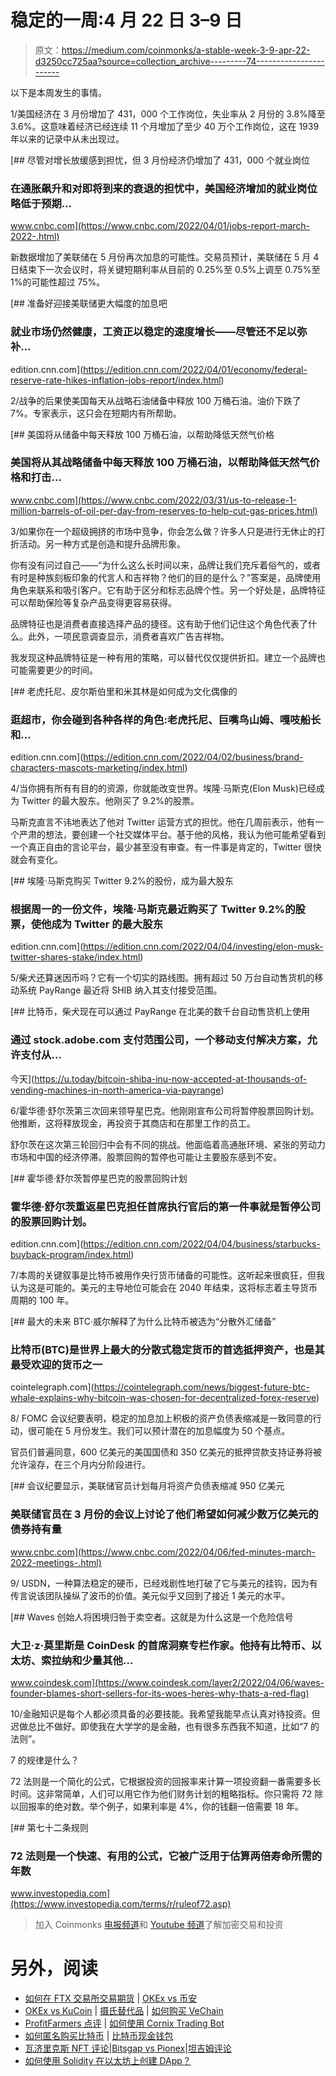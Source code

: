 # 稳定的一周:4 月 22 日 3–9 日

> 原文：<https://medium.com/coinmonks/a-stable-week-3-9-apr-22-d3250cc725aa?source=collection_archive---------74----------------------->

以下是本周发生的事情。

1/美国经济在 3 月份增加了 431，000 个工作岗位，失业率从 2 月份的 3.8%降至 3.6%。这意味着经济已经连续 11 个月增加了至少 40 万个工作岗位，这在 1939 年以来的记录中从未出现过。

[](https://www.cnbc.com/2022/04/01/jobs-report-march-2022-.html) [## 尽管对增长放缓感到担忧，但 3 月份经济仍增加了 431，000 个就业岗位

### 在通胀飙升和对即将到来的衰退的担忧中，美国经济增加的就业岗位略低于预期…

www.cnbc.com](https://www.cnbc.com/2022/04/01/jobs-report-march-2022-.html) 

新数据增加了美联储在 5 月份再次加息的可能性。交易员预计，美联储在 5 月 4 日结束下一次会议时，将关键短期利率从目前的 0.25%至 0.5%上调至 0.75%至 1%的可能性超过 75%。

[](https://edition.cnn.com/2022/04/01/economy/federal-reserve-rate-hikes-inflation-jobs-report/index.html) [## 准备好迎接美联储更大幅度的加息吧

### 就业市场仍然健康，工资正以稳定的速度增长——尽管还不足以弥补…

edition.cnn.com](https://edition.cnn.com/2022/04/01/economy/federal-reserve-rate-hikes-inflation-jobs-report/index.html) 

2/战争的后果使美国每天从战略石油储备中释放 100 万桶石油。油价下跌了 7%。专家表示，这只会在短期内有所帮助。

[](https://www.cnbc.com/2022/03/31/us-to-release-1-million-barrels-of-oil-per-day-from-reserves-to-help-cut-gas-prices.html) [## 美国将从储备中每天释放 100 万桶石油，以帮助降低天然气价格

### 美国将从其战略储备中每天释放 100 万桶石油，以帮助降低天然气价格和打击…

www.cnbc.com](https://www.cnbc.com/2022/03/31/us-to-release-1-million-barrels-of-oil-per-day-from-reserves-to-help-cut-gas-prices.html) 

3/如果你在一个超级拥挤的市场中竞争，你会怎么做？许多人只是进行无休止的打折活动。另一种方式是创造和提升品牌形象。

你有没有问过自己——“为什么这么长时间以来，品牌让我们充斥着俗气的，或者有时是种族刻板印象的代言人和吉祥物？他们的目的是什么？”答案是，品牌使用角色来联系和吸引客户。它有助于区分和标志品牌个性。另一个好处是，品牌特征可以帮助保险等复杂产品变得更容易获得。

品牌特征也是消费者直接选择产品的捷径。这有助于他们记住这个角色代表了什么。此外，一项民意调查显示，消费者喜欢广告吉祥物。

我发现这种品牌特征是一种有用的策略，可以替代仅仅提供折扣。建立一个品牌也可能需要更少的时间。

[](https://edition.cnn.com/2022/04/02/business/brand-characters-mascots-marketing/index.html) [## 老虎托尼、皮尔斯伯里和米其林是如何成为文化偶像的

### 逛超市，你会碰到各种各样的角色:老虎托尼、巨嘴鸟山姆、嘎吱船长和…

edition.cnn.com](https://edition.cnn.com/2022/04/02/business/brand-characters-mascots-marketing/index.html) 

4/当你拥有所有有目的的资源，你就能改变世界。埃隆·马斯克(Elon Musk)已经成为 Twitter 的最大股东。他刚买了 9.2%的股票。

马斯克直言不讳地表达了他对 Twitter 运营方式的担忧。他在几周前表示，他有一个严肃的想法，要创建一个社交媒体平台。基于他的风格，我认为他可能希望看到一个真正自由的言论平台，最少甚至没有审查。有一件事是肯定的，Twitter 很快就会有变化。

[](https://edition.cnn.com/2022/04/04/investing/elon-musk-twitter-shares-stake/index.html) [## 埃隆·马斯克购买 Twitter 9.2%的股份，成为最大股东

### 根据周一的一份文件，埃隆·马斯克最近购买了 Twitter 9.2%的股票，使他成为 Twitter 的最大股东

edition.cnn.com](https://edition.cnn.com/2022/04/04/investing/elon-musk-twitter-shares-stake/index.html) 

5/柴犬还算迷因币吗？它有一个切实的路线图。拥有超过 50 万台自动售货机的移动系统 PayRange 最近将 SHIB 纳入其支付接受范围。

[](https://u.today/bitcoin-shiba-inu-now-accepted-at-thousands-of-vending-machines-in-north-america-via-payrange) [## 比特币，柴犬现在可以通过 PayRange 在北美的数千台自动售货机上使用

### 通过 stock.adobe.com 支付范围公司，一个移动支付解决方案，允许支付从…

今天](https://u.today/bitcoin-shiba-inu-now-accepted-at-thousands-of-vending-machines-in-north-america-via-payrange) 

6/霍华德·舒尔茨第三次回来领导星巴克。他刚刚宣布公司将暂停股票回购计划。他推断，这将释放现金，再投资于其商店和在那里工作的员工。

舒尔茨在这次第三轮回归中会有不同的挑战。他面临着高通胀环境、紧张的劳动力市场和中国的经济停滞。股票回购的暂停也可能让主要股东感到不安。

[](https://edition.cnn.com/2022/04/04/business/starbucks-buyback-program/index.html) [## 霍华德·舒尔茨暂停星巴克的股票回购计划

### 霍华德·舒尔茨重返星巴克担任首席执行官后的第一件事就是暂停公司的股票回购计划。

edition.cnn.com](https://edition.cnn.com/2022/04/04/business/starbucks-buyback-program/index.html) 

7/本周的关键叙事是比特币被用作央行货币储备的可能性。这听起来很疯狂，但我认为这是可能的。美元的主导地位可能会在 2040 年结束，这将标志着主导货币周期的 100 年。

[](https://cointelegraph.com/news/biggest-future-btc-whale-explains-why-bitcoin-was-chosen-for-decentralized-forex-reserve) [## 最大的未来 BTC·威尔解释了为什么比特币被选为“分散外汇储备”

### 比特币(BTC)是世界上最大的分散式稳定货币的首选抵押资产，也是其最受欢迎的货币之一

cointelegraph.com](https://cointelegraph.com/news/biggest-future-btc-whale-explains-why-bitcoin-was-chosen-for-decentralized-forex-reserve) 

8/ FOMC 会议纪要表明，稳定的加息加上积极的资产负债表缩减是一致同意的行动，很可能在 5 月份发生。我们可以预计潜在的加息幅度为 50 个基点。

官员们普遍同意，600 亿美元的美国国债和 350 亿美元的抵押贷款支持证券将被允许滚存，在三个月内分阶段进行。

[](https://www.cnbc.com/2022/04/06/fed-minutes-march-2022-meetings-.html) [## 会议纪要显示，美联储官员计划每月将资产负债表缩减 950 亿美元

### 美联储官员在 3 月份的会议上讨论了他们希望如何减少数万亿美元的债券持有量

www.cnbc.com](https://www.cnbc.com/2022/04/06/fed-minutes-march-2022-meetings-.html) 

9/ USDN，一种算法稳定的硬币，已经戏剧性地打破了它与美元的挂钩，因为有传言说该团队操纵了波币的价值。美元似乎又回到了接近 1 美元的水平。

[](https://www.coindesk.com/layer2/2022/04/06/waves-founder-blames-short-sellers-for-its-woes-heres-why-thats-a-red-flag) [## Waves 创始人将困境归咎于卖空者。这就是为什么这是一个危险信号

### 大卫·z·莫里斯是 CoinDesk 的首席洞察专栏作家。他持有比特币、以太坊、索拉纳和少量其他…

www.coindesk.com](https://www.coindesk.com/layer2/2022/04/06/waves-founder-blames-short-sellers-for-its-woes-heres-why-thats-a-red-flag) 

10/金融知识是每个人都必须具备的必要技能。我希望我能早点认真对待投资。但迟做总比不做好。即使我在大学学的是金融，也有很多东西我不知道，比如“7 的法则”。

7 的规律是什么？

72 法则是一个简化的公式，它根据投资的回报率来计算一项投资翻一番需要多长时间。这非常简单，人们可以用它作为他们财务计划的粗略指标。你只需将 72 除以回报率的绝对数。举个例子，如果利率是 4%，你的钱翻一倍需要 18 年。

[](https://www.investopedia.com/terms/r/ruleof72.asp) [## 第七十二条规则

### 72 法则是一个快速、有用的公式，它被广泛用于估算两倍寿命所需的年数

www.investopedia.com](https://www.investopedia.com/terms/r/ruleof72.asp) 

> 加入 Coinmonks [电报频道](https://t.me/coincodecap)和 [Youtube 频道](https://www.youtube.com/c/coinmonks/videos)了解加密交易和投资

# 另外，阅读

*   [如何在 FTX 交易所交易期货](https://coincodecap.com/ftx-futures-trading) | [OKEx vs 币安](https://coincodecap.com/okex-vs-binance)
*   [OKEx vs KuCoin](https://coincodecap.com/okex-kucoin) | [摄氏替代品](https://coincodecap.com/celsius-alternatives) | [如何购买 VeChain](https://coincodecap.com/buy-vechain)
*   [ProfitFarmers 点评](https://coincodecap.com/profitfarmers-review) | [如何使用 Cornix Trading Bot](https://coincodecap.com/cornix-trading-bot)
*   [如何匿名购买比特币](https://coincodecap.com/buy-bitcoin-anonymously) | [比特币现金钱包](https://coincodecap.com/bitcoin-cash-wallets)
*   [瓦济里克斯 NFT 评论](https://coincodecap.com/wazirx-nft-review)|[Bitsgap vs Pionex](https://coincodecap.com/bitsgap-vs-pionex)|[坦吉姆评论](https://coincodecap.com/tangem-wallet-review)
*   [如何使用 Solidity 在以太坊上创建 DApp？](https://coincodecap.com/create-a-dapp-on-ethereum-using-solidity)